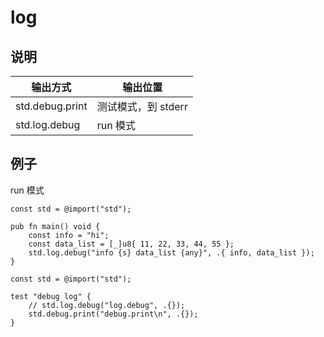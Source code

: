 # log

## 说明

| 输出方式        | 输出位置            |
| --------------- | ------------------- |
| std.debug.print | 测试模式，到 stderr |
| std.log.debug   | run 模式            |

## 例子

run 模式

```zig
const std = @import("std");

pub fn main() void {
    const info = "hi";
    const data_list = [_]u8{ 11, 22, 33, 44, 55 };
    std.log.debug("info {s} data_list {any}", .{ info, data_list });
}
```

```zig
const std = @import("std");

test "debug log" {
    // std.log.debug("log.debug", .{});
    std.debug.print("debug.print\n", .{});
}
```
